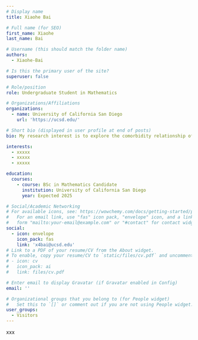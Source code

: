 ```yaml
---
# Display name
title: Xiaohe Bai

# Full name (for SEO)
first_name: Xiaohe
last_name: Bai

# Username (this should match the folder name)
authors:
  - Xiaohe-Bai

# Is this the primary user of the site?
superuser: false

# Role/position
role: Undergraduate Student in Mathematics

# Organizations/Affiliations
organizations:
  - name: University of California San Diego
    url: 'https://ucsd.edu/'

# Short bio (displayed in user profile at end of posts)
bio: My research interest is to explore the comorbidity relationship of diseases based on complex networks and to find new combination markers, and has constructed multiple biomarker databases and prediction models.

interests:
  - xxxxx
  - xxxxx
  - xxxxx

education:
  courses:
    - course: BSc in Mathematics Candidate
      institution: University of California San Diego
      year: Expected 2025

# Social/Academic Networking
# For available icons, see: https://wowchemy.com/docs/getting-started/page-builder/#icons
#   For an email link, use "fas" icon pack, "envelope" icon, and a link in the
#   form "mailto:your-email@example.com" or "#contact" for contact widget.
social:
  - icon: envelope
    icon_pack: fas
    link: 'x4bai@ucsd.edu'
# Link to a PDF of your resume/CV from the About widget.
# To enable, copy your resume/CV to `static/files/cv.pdf` and uncomment the lines below.
# - icon: cv
#   icon_pack: ai
#   link: files/cv.pdf

# Enter email to display Gravatar (if Gravatar enabled in Config)
email: ''

# Organizational groups that you belong to (for People widget)
#   Set this to `[]` or comment out if you are not using People widget.
user_groups:
  - Visitors
---
```


xxx